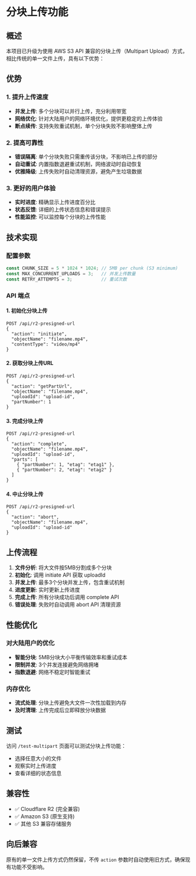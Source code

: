 # 分块上传功能

## 概述

本项目已升级为使用 AWS S3 API 兼容的分块上传（Multipart Upload）方式，相比传统的单一文件上传，具有以下优势：

## 优势

### 1. 提升上传速度
- **并发上传**: 多个分块可以并行上传，充分利用带宽
- **网络优化**: 针对大陆用户的网络环境优化，提供更稳定的上传体验
- **断点续传**: 支持失败重试机制，单个分块失败不影响整体上传

### 2. 提高可靠性
- **错误隔离**: 单个分块失败只需重传该分块，不影响已上传的部分
- **自动重试**: 内置指数退避重试机制，网络波动时自动恢复
- **优雅降级**: 上传失败时自动清理资源，避免产生垃圾数据

### 3. 更好的用户体验
- **实时进度**: 精确显示上传进度百分比
- **状态反馈**: 详细的上传状态信息和错误提示
- **性能监控**: 可以监控每个分块的上传性能

## 技术实现

### 配置参数
```typescript
const CHUNK_SIZE = 5 * 1024 * 1024; // 5MB per chunk (S3 minimum)
const MAX_CONCURRENT_UPLOADS = 3;   // 并发上传数量
const RETRY_ATTEMPTS = 3;           // 重试次数
```

### API 端点

#### 1. 初始化分块上传
```
POST /api/r2-presigned-url
{
  "action": "initiate",
  "objectName": "filename.mp4",
  "contentType": "video/mp4"
}
```

#### 2. 获取分块上传URL
```
POST /api/r2-presigned-url
{
  "action": "getPartUrl",
  "objectName": "filename.mp4",
  "uploadId": "upload-id",
  "partNumber": 1
}
```

#### 3. 完成分块上传
```
POST /api/r2-presigned-url
{
  "action": "complete",
  "objectName": "filename.mp4",
  "uploadId": "upload-id",
  "parts": [
    { "partNumber": 1, "etag": "etag1" },
    { "partNumber": 2, "etag": "etag2" }
  ]
}
```

#### 4. 中止分块上传
```
POST /api/r2-presigned-url
{
  "action": "abort",
  "objectName": "filename.mp4",
  "uploadId": "upload-id"
}
```

## 上传流程

1. **文件分析**: 将大文件按5MB分割成多个分块
2. **初始化**: 调用 initiate API 获取 uploadId
3. **并发上传**: 最多3个分块并发上传，包含重试机制
4. **进度更新**: 实时更新上传进度
5. **完成上传**: 所有分块成功后调用 complete API
6. **错误处理**: 失败时自动调用 abort API 清理资源

## 性能优化

### 对大陆用户的优化
- **智能分块**: 5MB分块大小平衡传输效率和重试成本
- **限制并发**: 3个并发连接避免网络拥堵
- **指数退避**: 网络不稳定时智能重试

### 内存优化
- **流式处理**: 分块上传避免大文件一次性加载到内存
- **及时清理**: 上传完成后立即释放分块数据

## 测试

访问 `/test-multipart` 页面可以测试分块上传功能：
- 选择任意大小的文件
- 观察实时上传进度
- 查看详细的状态信息

## 兼容性

- ✅ Cloudflare R2 (完全兼容)
- ✅ Amazon S3 (原生支持)
- ✅ 其他 S3 兼容存储服务

## 向后兼容

原有的单一文件上传方式仍然保留，不传 `action` 参数时自动使用旧方式，确保现有功能不受影响。 